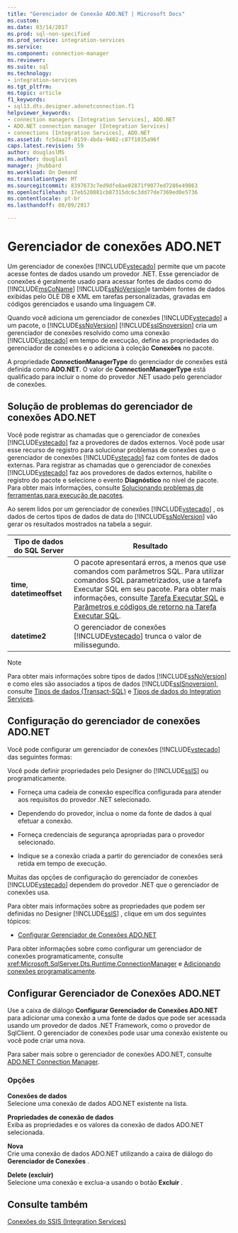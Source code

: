 ```yaml
---
title: "Gerenciador de Conexão ADO.NET | Microsoft Docs"
ms.custom: 
ms.date: 03/14/2017
ms.prod: sql-non-specified
ms.prod_service: integration-services
ms.service: 
ms.component: connection-manager
ms.reviewer: 
ms.suite: sql
ms.technology:
- integration-services
ms.tgt_pltfrm: 
ms.topic: article
f1_keywords:
- sql13.dts.designer.adonetconnection.f1
helpviewer_keywords:
- connection managers [Integration Services], ADO.NET
- ADO.NET connection manager [Integration Services]
- connections [Integration Services], ADO.NET
ms.assetid: fc5daa2f-0159-4bda-9402-c87f1035a96f
caps.latest.revision: 59
author: douglaslMS
ms.author: douglasl
manager: jhubbard
ms.workload: On Demand
ms.translationtype: MT
ms.sourcegitcommit: 8397673c7ed9dfe8ae02871f9077ed7286e49863
ms.openlocfilehash: 17eb520881cb87315dc6c3dd77de7369ed0e5736
ms.contentlocale: pt-br
ms.lasthandoff: 08/09/2017

---
```

# <a name="adonet-connection-manager"></a>Gerenciador de conexões ADO.NET
  Um gerenciador de conexões [!INCLUDE[vstecado](../../includes/vstecado-md.md)] permite que um pacote acesse fontes de dados usando um provedor .NET. Esse gerenciador de conexões é geralmente usado para acessar fontes de dados como do [!INCLUDE[msCoName](../../includes/msconame-md.md)] [!INCLUDE[ssNoVersion](../../includes/ssnoversion-md.md)]e também fontes de dados exibidas pelo OLE DB e XML em tarefas personalizadas, gravadas em códigos gerenciados e usando uma linguagem C#.  
  
 Quando você adiciona um gerenciador de conexões [!INCLUDE[vstecado](../../includes/vstecado-md.md)] a um pacote, o [!INCLUDE[ssNoVersion](../../includes/ssnoversion-md.md)] [!INCLUDE[ssISnoversion](../../includes/ssisnoversion-md.md)] cria um gerenciador de conexões resolvido como uma conexão [!INCLUDE[vstecado](../../includes/vstecado-md.md)] em tempo de execução, define as propriedades do gerenciador de conexões e o adiciona à coleção **Conexões** no pacote.  
  
 A propriedade **ConnectionManagerType** do gerenciador de conexões está definida como **ADO.NET**. O valor de **ConnectionManagerType** está qualificado para incluir o nome do provedor .NET usado pelo gerenciador de conexões.  
  
## <a name="adonet-connection-manager-troubleshooting"></a>Solução de problemas do gerenciador de conexões ADO.NET  
 Você pode registrar as chamadas que o gerenciador de conexões [!INCLUDE[vstecado](../../includes/vstecado-md.md)] faz a provedores de dados externos. Você pode usar esse recurso de registro para solucionar problemas de conexões que o gerenciador de conexões [!INCLUDE[vstecado](../../includes/vstecado-md.md)] faz com fontes de dados externas. Para registrar as chamadas que o gerenciador de conexões [!INCLUDE[vstecado](../../includes/vstecado-md.md)] faz aos provedores de dados externos, habilite o registro do pacote e selecione o evento **Diagnóstico** no nível de pacote. Para obter mais informações, consulte [Solucionando problemas de ferramentas para execução de pacotes](../../integration-services/troubleshooting/troubleshooting-tools-for-package-execution.md).  
  
 Ao serem lidos por um gerenciador de conexões [!INCLUDE[vstecado](../../includes/vstecado-md.md)] , os dados de certos tipos de dados de data do [!INCLUDE[ssNoVersion](../../includes/ssnoversion-md.md)] vão gerar os resultados mostrados na tabela a seguir.  
  
|Tipo de dados do SQL Server|Resultado|  
|--------------------------|------------|  
|**time**, **datetimeoffset**|O pacote apresentará erros, a menos que use comandos com parâmetros SQL. Para utilizar comandos SQL parametrizados, use a tarefa Executar SQL em seu pacote. Para obter mais informações, consulte [Tarefa Executar SQL](../../integration-services/control-flow/execute-sql-task.md) e [Parâmetros e códigos de retorno na Tarefa Executar SQL](http://msdn.microsoft.com/library/a3ca65e8-65cf-4272-9a81-765a706b8663).|  
|**datetime2**|O gerenciador de conexões [!INCLUDE[vstecado](../../includes/vstecado-md.md)] trunca o valor de milissegundo.|  
  
> [!NOTE]  
>  Para obter mais informações sobre tipos de dados [!INCLUDE[ssNoVersion](../../includes/ssnoversion-md.md)] e como eles são associados a tipos de dados [!INCLUDE[ssISnoversion](../../includes/ssisnoversion-md.md)], consulte [Tipos de dados &#40;Transact-SQL&#41;](../../t-sql/data-types/data-types-transact-sql.md) e [Tipos de dados do Integration Services](../../integration-services/data-flow/integration-services-data-types.md).  
  
## <a name="adonet-connection-manager-configuration"></a>Configuração do gerenciador de conexões ADO.NET  
 Você pode configurar um gerenciador de conexões [!INCLUDE[vstecado](../../includes/vstecado-md.md)] das seguintes formas:  
  
 Você pode definir propriedades pelo Designer do [!INCLUDE[ssIS](../../includes/ssis-md.md)] ou programaticamente.  
  
-   Forneça uma cadeia de conexão específica configurada para atender aos requisitos do provedor .NET selecionado.  
  
-   Dependendo do provedor, inclua o nome da fonte de dados à qual efetuar a conexão.  
  
-   Forneça credenciais de segurança apropriadas para o provedor selecionado.  
  
-   Indique se a conexão criada a partir do gerenciador de conexões será retida em tempo de execução.  
  
 Muitas das opções de configuração do gerenciador de conexões [!INCLUDE[vstecado](../../includes/vstecado-md.md)] dependem do provedor .NET que o gerenciador de conexões usa.  
  
 Para obter mais informações sobre as propriedades que podem ser definidas no Designer [!INCLUDE[ssIS](../../includes/ssis-md.md)] , clique em um dos seguintes tópicos:  
  
-   [Configurar Gerenciador de Conexões ADO.NET](../../integration-services/connection-manager/configure-ado-net-connection-manager.md)  
  
 Para obter informações sobre como configurar um gerenciador de conexões programaticamente, consulte <xref:Microsoft.SqlServer.Dts.Runtime.ConnectionManager> e [Adicionando conexões programaticamente](../../integration-services/building-packages-programmatically/adding-connections-programmatically.md).  
  
## <a name="configure-adonet-connection-manager"></a>Configurar Gerenciador de Conexões ADO.NET
  Use a caixa de diálogo **Configurar Gerenciador de Conexões ADO.NET** para adicionar uma conexão a uma fonte de dados que pode ser acessada usando um provedor de dados .NET Framework, como o provedor de SqlClient. O gerenciador de conexões pode usar uma conexão existente ou você pode criar uma nova.  
  
 Para saber mais sobre o gerenciador de conexões ADO.NET, consulte [ADO.NET Connection Manager](../../integration-services/connection-manager/ado-net-connection-manager.md).  
  
### <a name="options"></a>Opções  
 **Conexões de dados**  
 Selecione uma conexão de dados ADO.NET existente na lista.  
  
 **Propriedades de conexão de dados**  
 Exiba as propriedades e os valores da conexão de dados ADO.NET selecionada.  
  
 **Nova**  
 Crie uma conexão de dados ADO.NET utilizando a caixa de diálogo do **Gerenciador de Conexões** .  
  
 **Delete (excluir)**  
 Selecione uma conexão e exclua-a usando o botão **Excluir** .  
  
## <a name="see-also"></a>Consulte também  
 [Conexões do SSIS &#40;Integration Services&#41;](../../integration-services/connection-manager/integration-services-ssis-connections.md)  
  
  

